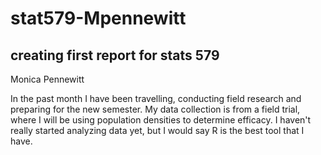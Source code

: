 # stat579-Mpennewitt
## creating first report for stats 579

Monica Pennewitt


In the past month I have been travelling, conducting field research and preparing for the new semester. 
My data collection is from a field trial, where I will be using population densities to determine efficacy. 
I haven't really started analyzing data yet, but I would say R is the best tool that I have. 

